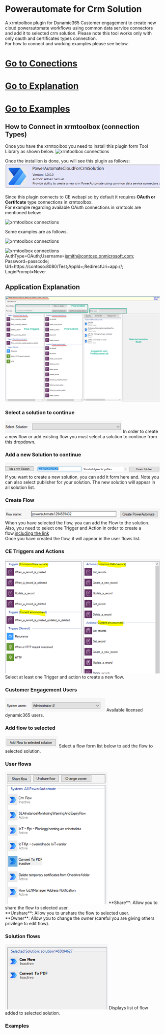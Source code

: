 # Powerautomate for Crm Solution
A xrmtoolbox plugin for Dynamic365 Customer engagement to create new cloud powerautomate workflows using common data service connectors and add it to selected crm solution.
Please note this tool works only with only oauth and certificates types connection.
<br/>For how to connect and working examples please see below.<br/>
# [Go to Conections](#how-to-connect-in-xrmtoolbox-connection-types)<br/>
# [Go to Explanation](#application-explanation)<br/>
# [Go to Examples](#examples)<br/>

## How to Connect in xrmtoolbox (connection Types)
Once you have the xrmtoolbox you need to install this plugin form Tool Library as shown below.
![xrmtoolbox connections](https://github.com/yesadahmed/xrmtoolboxAddins/blob/main/JsonToCSharp/images/library.png)

Once the installion is done, you will see this plugin as follows:
![xrmtoolbox connections](https://github.com/yesadahmed/xrmtoolboxdocumentation/blob/main/PluginInXrm.PNG?raw=true)

Since this plugin connects to CE webapi so by default it requires **OAuth or Certifcate** type connections in xrmtoolbox.
<br/>For example regarding available OAuth connections in xrmtools are mentioned below:

![xrmtoolbox connections](https://github.com/yesadahmed/xrmtoolboxAddins/blob/main/JsonToCSharp/images/Conn1.png)

Some examples are as follows.

![xrmtoolbox connections](https://github.com/yesadahmed/xrmtoolboxAddins/blob/main/JsonToCSharp/images/sdkcontrol.png)

![xrmtoolbox connections](https://github.com/yesadahmed/xrmtoolboxAddins/blob/main/JsonToCSharp/images/conneciont.PNG)
 AuthType=OAuth;Username=jsmith@contoso.onmicrosoft.com; Password=passcode;
Url=https://contoso:8080/Test;AppId=<GUID>;RedirectUri=app://<GUID>; LoginPrompt=Never

## Application Explanation
<img src="https://github.com/yesadahmed/xrmtoolboxdocumentation/blob/main/pics/startup1.PNG" >

### Select a solution to continue
<img src="https://github.com/yesadahmed/xrmtoolboxdocumentation/blob/main/pics/selectcrm.PNG" >
In order to create a new flow or add existing flow you must select a solution to continue from this dropdown.

### Add a new Solution to continue
<img src="https://github.com/yesadahmed/xrmtoolboxdocumentation/blob/main/pics/addnewsol.PNG" >
If you want to create a new solution, you can add it form here and. Note you can also select publisher for your solution. The new solution will appear in all solution list.

### Create Flow
<img src="https://github.com/yesadahmed/xrmtoolboxdocumentation/blob/main/pics/addnewflow.PNG" >
When you have selected the flow, you can add the Flow to the solution. <div class="text-red">
  Also, you need to select one Trigger and Action in order to create a flow.<a href="#" class="text-inherit">including the link</a>
</div> Once you have created the flow, it will appear in the user flows list.

### CE Triggers and Actions
<img src="https://github.com/yesadahmed/xrmtoolboxdocumentation/blob/main/pics/flow_trg_flows.PNG" >
Select at least one Trigger and action to create a new flow.

### Customer Engagement Users
<img src="https://github.com/yesadahmed/xrmtoolboxdocumentation/blob/main/pics/systemusers.PNG" >
Available licensed dynamic365 users.

### Add flow to selected
<img src="https://github.com/yesadahmed/xrmtoolboxdocumentation/blob/main/pics/addflowtosol.PNG" >
Select a flow form list below to add the flow to selected solution.


### User flows
<img src="https://github.com/yesadahmed/xrmtoolboxdocumentation/blob/main/pics/usersslows.PNG" >
**Share**:  Allow you to share the flow to selected user.<br/>
**Unshare**:  Allow you to unshare the flow to selected user.<br/>
**Owner**:  Allow you to change the owner (careful you are giving others privilege to edit flow).<br/>

### Solution flows
<img src="https://github.com/yesadahmed/xrmtoolboxdocumentation/blob/main/pics/selsolflows.PNG" >
Displays list of flow added to selected solution.

### Examples

